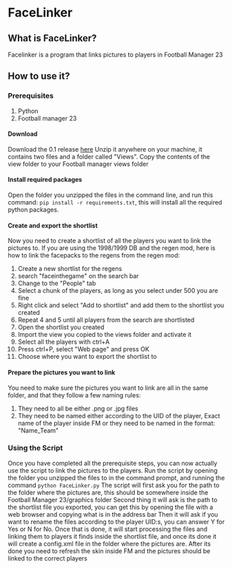 # FaceLinker

## What is FaceLinker?

Facelinker is a program that links pictures to players in Football Manager 23

## How to use it?

### Prerequisites
1. Python
2. Football manager 23

#### Download
Download the 0.1 release [here](https://github.com/loiveli/FacepackLinker/releases/tag/0.1)
Unzip it anywhere on your machine, it contains two files and a folder called "Views". Copy the contents of the view folder to your Football manager views folder

#### Install required packages
Open the folder you unzipped the files in the command line, and run this command: `pip install -r requirements.txt`, this will install all the required python packages.

#### Create and export the shortlist
Now you need to create a shortlist of all the players you want to link the pictures to. 
If you are using the 1998/1999 DB and the regen mod, here is how to link the facepacks to the regens from the regen mod:
1. Create a new shortlist for the regens
2. search "faceinthegame" on the search bar
3. Change to the "People" tab
4. Select a chunk of the players, as long as you select under 500 you are fine
5. Right click and select "Add to shortlist" and add them to the shortlist you created
6. Repeat 4 and 5 until all players from the search are shortlisted
7. Open the shortlist you created
8. Import the view you copied to the views folder and activate it
9. Select all the players with ctrl+A
10. Press ctrl+P, select "Web page" and press OK
11. Choose where you want to export the shortlist to

#### Prepare the pictures you want to link
You need to make sure the pictures you want to link are all in the same folder, and that they follow a few naming rules:
1. They need to all be either .png or .jpg files
2. They need to be named either according to the UID of the player, Exact name of the player inside FM or they need to be named in the format: "Name_Team"

### Using the Script
Once you have completed all the prerequisite steps, you can now actually use the script to link the pictures to the players.
Run the script by opening the folder you unzipped the files to in the command prompt, and running the command `python FaceLinker.py`
The script will first ask you for the path to the folder where the pictures are, this should be somewhere inside the Football Manager 23/graphics folder
Second thing it will ask is the path to the shortlist file you exported, you can get this by opening the file with a web browser and copying what is in the address bar
Then it will ask if you want to rename the files according to the player UID:s, you can answer Y for Yes or N for No.
Once that is done, it will start processing the files and linking them to players it finds inside the shortlist file, and once its done it will create a config.xml file in the folder where the pictures are.
After its done you need to refresh the skin inside FM and the pictures should be linked to the correct players
